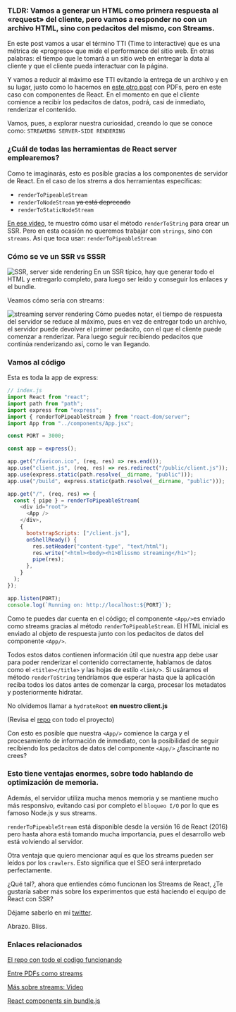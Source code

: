 ### TLDR: Vamos a generar un HTML como primera respuesta al «request» del cliente, pero vamos a responder no con un archivo HTML, sino con pedacitos del mismo, con Streams.

En este post vamos a usar el término TTI (Time to interactive) que es una métrica de «progreso» 	que mide el performance del sitio web. En otras palabras: el tiempo que le tomará a un sitio web en entregar la data al cliente y que el cliente pueda interactuar con la página.

Y vamos a reducir al máximo ese TTI evitando la entrega de un archivo y en su lugar, justo como lo hacemos en [este otro post](https://fixtergeek.com/blog/generando-un-pdf-con-remix-y-fsreadfile-2023) con PDFs, pero en este caso con componentes de React. En el momento en que el cliente comience a recibir los pedacitos de datos, podrá, casi de inmediato, renderizar el contenido.

Vamos, pues, a explorar nuestra curiosidad,  creando lo que se conoce como:
`STREAMING SERVER-SIDE RENDERING`

### ¿Cuál de todas las herramientas de React server emplearemos?
Como te imaginarás, esto es posible gracias a los componentes de servidor de React. En el caso de los strems a dos herramientas específicas:

* `renderToPipeableStream`
* `renderToNodeStream`    ~~ya está deprecado~~
* `renderToStaticNodeStream`

[En ese video](https://youtu.be/f01dheEMMew), te muestro cómo usar el método `renderToString` para crear un SSR. Pero en esta ocasión no queremos trabajar con `strings`, sino con `streams`. Así que toca usar: `renderToPipeableStream`

### Cómo se ve un SSR vs SSSR
![SSR, server side rendering](https://i.imgur.com/3ED6og6.png)
En un SSR típico, hay que generar todo el HTML y entregarlo completo, para luego ser leído y conseguir los enlaces y el bundle.

Veamos cómo sería con streams:

![streaming server rendering](https://i.imgur.com/KG94YDh.png)
Cómo puedes notar, el tiempo de respuesta del servidor se reduce al máximo, pues en vez de entregar todo un archivo, el servidor puede devolver el primer pedacito, con el que el cliente puede comenzar a renderizar. Para luego seguir recibiendo pedacitos que continúa renderizando así, como le van llegando.

### Vamos  al código
Esta es toda la app de express:

```js
// index.js
import React from "react";
import path from "path";
import express from "express";
import { renderToPipeableStream } from "react-dom/server";
import App from "../components/App.jsx";

const PORT = 3000;

const app = express();

app.get("/favicon.ico", (req, res) => res.end());
app.use("client.js", (req, res) => res.redirect("/public/client.js"));
app.use(express.static(path.resolve(__dirname, "public")));
app.use("/build", express.static(path.resolve(__dirname, "public")));

app.get("/", (req, res) => {
  const { pipe } = renderToPipeableStream(
    <div id="root">
      <App />
    </div>,
    {
      bootstrapScripts: ["/client.js"],
      onShellReady() {
        res.setHeader("content-type", "text/html");
        res.write("<html><body><h1>Blissmo streaming</h1>");
        pipe(res);
      },
    }
  );
});

app.listen(PORT);
console.log(`Running on: http://localhost:${PORT}`);
```
Como te puedes dar cuenta en el código; el componente `<App/>`es enviado como streams gracias al método `renderToPipeableStream`. El HTML inicial es enviado al objeto de respuesta junto con los pedacitos de datos del componente `<App/>`.

Todos estos datos contienen información útil que nuestra app debe usar para poder renderizar el contenido correctamente, hablamos de datos como el `<title></title>` y las hojas de estilo `<link/>`. Si usáramos el método `renderToString` tendríamos que esperar hasta que la aplicación reciba todos los datos antes de comenzar la carga, procesar los metadatos y posteriormente hidratar. 

No olvidemos llamar a  `hydrateRoot` **en nuestro client.js** 

(Revisa el [repo](https://github.com/HectorBlisS/Youtube_Streaming_Server_Rendering) con todo el proyecto)

Con esto es posible que nuestra `<App/>` comience la carga y el procesamiento de información de inmediato, con la posibilidad de seguir recibiendo los pedacitos de datos del componente `<App/>` ¿fascinante no crees?

### Esto tiene ventajas enormes, sobre todo hablando de optimización de memoria. 
Además, el servidor utiliza mucha menos memoria y se mantiene mucho más responsivo, evitando casi por completo el `bloqueo I/O` por lo que es famoso Node.js y sus streams.

`renderToPipeableStream` está disponible desde la versión 16 de React (2016) pero hasta ahora está tomando mucha importancia, pues el desarrollo web está volviendo al servidor.

Otra ventaja que quiero mencionar aquí es que los streams pueden ser leídos por los `crawlers`. Esto significa que el SEO será interpretado perfectamente.
 
¿Qué tal?, ahora que entiendes cómo funcionan los Streams de React, ¿Te gustaría saber más sobre los experimentos que está haciendo el equipo de React con SSR?

Déjame saberlo en mi [twitter](https://twitter.com/hectorbliss).

Abrazo. Bliss.


### Enlaces relacionados

[El repo con todo el codigo funcionando](https://github.com/HectorBlisS/Youtube_Streaming_Server_Rendering)

[Entre PDFs como streams](https://fixtergeek.com/blog/generando-un-pdf-con-remix-y-fsreadfile-2023)

[Más sobre streams: Video](https://youtu.be/f01dheEMMew)

[React components sin bundle.js](https://legacy.reactjs.org/blog/2020/12/21/data-fetching-with-react-server-components.html)

